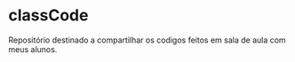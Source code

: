 # classCode
Repositório destinado a compartilhar os codigos feitos em sala de aula com meus alunos.
